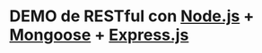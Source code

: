 # DEMO de RESTful con [Node.js](https://nodejs.org/es/) + [Mongoose](https://github.com/Automattic/mongoose) + [Express.js](http://expressjs.com/es/)
